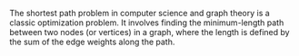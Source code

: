 The shortest path problem in computer science and graph theory is a classic 
optimization problem. It involves finding the minimum-length path between two nodes 
(or vertices) in a graph, where the length is defined by the sum of the edge weights along 
the path.
